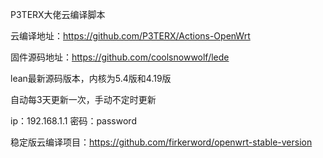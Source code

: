 P3TERX大佬云编译脚本

云编译地址：https://github.com/P3TERX/Actions-OpenWrt

固件源码地址：https://github.com/coolsnowwolf/lede

lean最新源码版本，内核为5.4版和4.19版

自动每3天更新一次，手动不定时更新

ip：192.168.1.1 密码：password

稳定版云编译项目：https://github.com/firkerword/openwrt-stable-version
